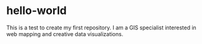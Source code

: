 # hello-world
This is a test to create my first repository.
I am a GIS specialist interested in web mapping and creative data visualizations.
